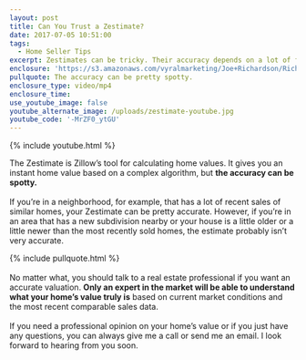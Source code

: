 ```yaml
---
layout: post
title: Can You Trust a Zestimate?
date: 2017-07-05 10:51:00
tags:
  - Home Seller Tips
excerpt: Zestimates can be tricky. Their accuracy depends on a lot of factors that have nothing to do with your home.
enclosure: 'https://s3.amazonaws.com/vyralmarketing/Joe+Richardson/Richardson+Real+Estate+The+Zestimate+effect.mp4'
pullquote: The accuracy can be pretty spotty.
enclosure_type: video/mp4
enclosure_time:
use_youtube_image: false
youtube_alternate_image: /uploads/zestimate-youtube.jpg
youtube_code: '-MrZF0_ytGU'
---
```



{% include youtube.html %}

The Zestimate is Zillow’s tool for calculating home values. It gives you an instant home value based on a complex algorithm, but **the accuracy can be spotty.**
<br>
<br>If you’re in a neighborhood, for example, that has a lot of recent sales of similar homes, your Zestimate can be pretty accurate. However, if you’re in an area that has a new subdivision nearby or your house is a little older or a little newer than the most recently sold homes, the estimate probably isn’t very accurate.

{% include pullquote.html %}
<br>
<br>No matter what, you should talk to a real estate professional if you want an accurate valuation. **Only an expert in the market will be able to understand what your home’s value truly is** based on current market conditions and the most recent comparable sales data.
<br>
<br>If you need a professional opinion on your home’s value or if you just have any questions, you can always give me a call or send me an email. I look forward to hearing from you soon.